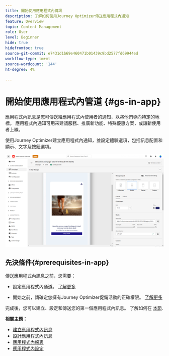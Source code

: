 ```yaml
---
title: 開始使用應用程式內傳訊
description: 了解如何使用Journey Optimizer傳送應用程式內通知
feature: Overview
topic: Content Management
role: User
level: Beginner
hide: true
hidefromtoc: true
source-git-commit: e7431d1b69e460471b01439c9bd2577fd69944ed
workflow-type: tm+mt
source-wordcount: '144'
ht-degree: 4%

---
```


# 開始使用應用程式內管道 {#gs-in-app}

應用程式內訊息是您可傳送給應用程式內使用者的通知，以將他們導向特定的地標。 應用程式內通知可用來建議服務、推廣新功能、特殊優惠方案，或讓新使用者上線。

使用Journey Optimizer建立應用程式內通知，並設定體驗選項，包括訊息配置和顯示、文字及按鈕選項。

![](assets/new-in-app.png)

## 先決條件{#prerequisites-in-app}

傳送應用程式內訊息之前，您需要：

* 設定應用程式內通道。 [了解更多](inapp-configuration.md)

* 開始之前，請確定您擁有Journey Optimizer促銷活動的正確權限。 [了解更多](../campaigns/get-started-with-campaigns.md#campaign-prerequisites)

完成後，您可以建立、設定和傳送您的第一個應用程式內訊息。 了解如何在 [本節](create-in-app.md).

**相關主題：**

* [建立應用程式內訊息](create-in-app.md)
* [設計應用程式內訊息](design-in-app.md)
* [應用程式內報表](inapp-report.md)
* [應用程式內設定](inapp-configuration.md)
